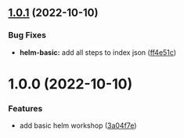## [1.0.1](https://github.com/karlderkaefer/killercoda-devops-onboarding/compare/v1.0.0...v1.0.1) (2022-10-10)


### Bug Fixes

* **helm-basic:** add all steps to index json ([ff4e51c](https://github.com/karlderkaefer/killercoda-devops-onboarding/commit/ff4e51c91932c7eff8e54aae684ad537c9ce320c))

# 1.0.0 (2022-10-10)


### Features

* add basic helm workshop ([3a04f7e](https://github.com/karlderkaefer/killercoda-devops-onboarding/commit/3a04f7e5148b7b8cb61eccc6575ce2957f5d49a9))
